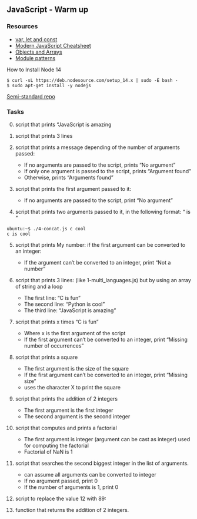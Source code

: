 ## JavaScript - Warm up

### Resources

- [var, let and const](https://www.youtube.com/watch?v=sjyJBL5fkp8)
- [Modern JavaScript Cheatsheet](https://github.com/mbeaudru/modern-js-cheatsheet#modern-javascript-cheatsheet)
- [Objects and Arrays](https://developer.mozilla.org/en-US/docs/Learn/JavaScript/Objects)
- [Module patterns](http://darrenderidder.github.io/talks/ModulePatterns/#/)

How to Install Node 14
```
$ curl -sL https://deb.nodesource.com/setup_14.x | sudo -E bash -
$ sudo apt-get install -y nodejs
```
[Semi-standard repo](https://github.com/standard/semistandard)

### Tasks

0. script that prints “JavaScript is amazing

1. script that prints 3 lines

2. script that prints a message depending of the number of arguments passed:
	- If no arguments are passed to the script, prints “No argument”
	- If only one argument is passed to the script, prints “Argument found”
	- Otherwise, prints “Arguments found”

3. script that prints the first argument passed to it:
	- If no arguments are passed to the script, print “No argument”

4. script that prints two arguments passed to it, in the following format: “ is ”
```
ubuntu:~$ ./4-concat.js c cool
c is cool
```

5. script that prints My number: <first argument converted in integer> if the first argument can be converted to an integer:
	- If the argument can’t be converted to an integer, print “Not a number”

6. script that prints 3 lines: (like 1-multi_languages.js) but by using an array of string and a loop
	- The first line: “C is fun”
	- The second line: “Python is cool”
	- The third line: “JavaScript is amazing”

7. script that prints x times “C is fun”
	- Where x is the first argument of the script
	- If the first argument can’t be converted to an integer, print “Missing number of occurrences”

8. script that prints a square
	- The first argument is the size of the square
	- If the first argument can’t be converted to an integer, print “Missing size”
	- uses the character X to print the square

9. script that prints the addition of 2 integers
	- The first argument is the first integer
	- The second argument is the second integer

10. script that computes and prints a factorial
	- The first argument is integer (argument can be cast as integer) used for computing the factorial
	- Factorial of NaN is 1

11. script that searches the second biggest integer in the list of arguments.
	- can assume all arguments can be converted to integer
	- If no argument passed, print 0
	- If the number of arguments is 1, print 0

12. script to replace the value 12 with 89:

13. function that returns the addition of 2 integers.
